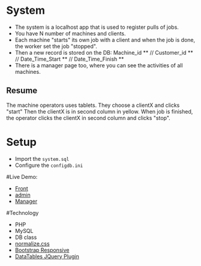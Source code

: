 # System 

- The system is a localhost app that is used to register pulls of jobs.
- You have N number of machines and clients.
- Each machine "starts" its own job with a client and when the job is done, the worker set the job "stopped".
- Then a new record is stored on the DB: Machine_id ** // Customer_id ** // Date_Time_Start ** // Date_Time_Finish **
- There is a manager page too, where you can see the activities of all machines.

## Resume

The machine operators uses tablets.
They choose a clientX and clicks "start"
Then the clientX is in second column in yellow.
When job is finished, the operator clicks the clientX in second column and clicks "stop".

# Setup
- Import the `system.sql`
- Configure the `configdb.ini` 

#Live Demo:
- [Front](http://crismablanco.com/clialessandro/index.php?machine=2)
- [admin](http://crismablanco.com/clialessandro/admin/machines.html)
- [Manager](http://crismablanco.com/clialessandro/general.php)

#Technology
- PHP
- MySQL
- DB class
- [normalize.css](https://necolas.github.io/normalize.css/)
- [Bootstrap Responsive](http://getbootstrap.com/)
- [DataTables JQuery Plugin](http://www.datatables.net/)
